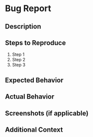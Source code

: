 <!-- Remove any of the headings which are not applicable and add if necessary -->
# Bug Report

## Description
<!-- A clear and concise description of the bug. -->

## Steps to Reproduce
1. Step 1
2. Step 2
3. Step 3

## Expected Behavior
<!-- What did you expect to happen? -->

## Actual Behavior
<!-- What actually happened? -->

## Screenshots (if applicable)
<!-- Attach any relevant screenshots that demonstrate the issue. -->

## Additional Context
<!-- Any additional information, environment details, or relevant links. -->
